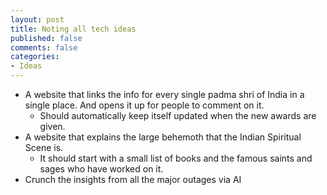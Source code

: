 ```yaml
---
layout: post
title: Noting all tech ideas
published: false
comments: false
categories: 
- Ideas
---
```


* A website that links the info for every single padma shri of India in a single place. And opens it up for people to comment on it.
  * Should automatically keep itself updated when the new awards are given.
* A website that explains the large behemoth that the Indian Spiritual Scene is.
  * It should start with a small list of books and the famous saints and sages who have worked on it.
* Crunch the insights from all the major outages via AI
